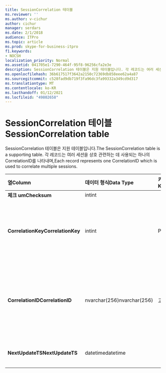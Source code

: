 ```yaml
---
title: SessionCorrelation 테이블
ms.reviewer: ''
ms.author: v-cichur
author: cichur
manager: serdars
ms.date: 2/1/2018
audience: ITPro
ms.topic: article
ms.prod: skype-for-business-itpro
f1.keywords:
- NOCSH
localization_priority: Normal
ms.assetid: 041705e1-7290-464f-95f8-96256cfa2e3e
description: SessionCorrelation 테이블은 지원 테이블입니다. 각 레코드는 여러 세션을 상호 관련하는 데 사용되는 하나의 CorrelationID를 나타내며,
ms.openlocfilehash: 36b617517f3642a2150c72369db858eee62a4a87
ms.sourcegitcommit: c528fad9db719f3fa96dc3fa99332a349cd9d317
ms.translationtype: MT
ms.contentlocale: ko-KR
ms.lasthandoff: 01/12/2021
ms.locfileid: "49802658"
---
```

# <a name="sessioncorrelation-table"></a><span data-ttu-id="7429d-104">SessionCorrelation 테이블</span><span class="sxs-lookup"><span data-stu-id="7429d-104">SessionCorrelation table</span></span>
 
<span data-ttu-id="7429d-105">SessionCorrelation 테이블은 지원 테이블입니다.</span><span class="sxs-lookup"><span data-stu-id="7429d-105">The SessionCorrelation table is a supporting table.</span></span> <span data-ttu-id="7429d-106">각 레코드는 여러 세션을 상호 관련하는 데 사용되는 하나의 CorrelationID를 나타내며,</span><span class="sxs-lookup"><span data-stu-id="7429d-106">Each record represents one CorrelationID which is used to correlate multiple sessions.</span></span> 
  
|<span data-ttu-id="7429d-107">**열**</span><span class="sxs-lookup"><span data-stu-id="7429d-107">**Column**</span></span>|<span data-ttu-id="7429d-108">**데이터 형식**</span><span class="sxs-lookup"><span data-stu-id="7429d-108">**Data Type**</span></span>|<span data-ttu-id="7429d-109">**키/인덱스**</span><span class="sxs-lookup"><span data-stu-id="7429d-109">**Key/Index**</span></span>|<span data-ttu-id="7429d-110">**세부 정보**</span><span class="sxs-lookup"><span data-stu-id="7429d-110">**Details**</span></span>|
|:-----|:-----|:-----|:-----|
|<span data-ttu-id="7429d-111">**체크 um**</span><span class="sxs-lookup"><span data-stu-id="7429d-111">**Checksum**</span></span> <br/> |<span data-ttu-id="7429d-112">int</span><span class="sxs-lookup"><span data-stu-id="7429d-112">int</span></span>  <br/> |||
|<span data-ttu-id="7429d-113">**CorrelationKey**</span><span class="sxs-lookup"><span data-stu-id="7429d-113">**CorrelationKey**</span></span> <br/> |<span data-ttu-id="7429d-114">int</span><span class="sxs-lookup"><span data-stu-id="7429d-114">int</span></span>  <br/> |<span data-ttu-id="7429d-115">Primary</span><span class="sxs-lookup"><span data-stu-id="7429d-115">Primary</span></span>  <br/> |<span data-ttu-id="7429d-116">이 A/V 회의 서버를 식별하는 고유 번호입니다.</span><span class="sxs-lookup"><span data-stu-id="7429d-116">Unique number identifying this A/V Conferencing Server.</span></span>  <br/> |
|<span data-ttu-id="7429d-117">**CorrelationID**</span><span class="sxs-lookup"><span data-stu-id="7429d-117">**CorrelationID**</span></span> <br/> |<span data-ttu-id="7429d-118">nvarchar(256)</span><span class="sxs-lookup"><span data-stu-id="7429d-118">nvarchar(256)</span></span>  <br/> |<span data-ttu-id="7429d-119">고유</span><span class="sxs-lookup"><span data-stu-id="7429d-119">Unique</span></span>  <br/> |<span data-ttu-id="7429d-120">상관 관계가 있는 세션의 상관 관계 ID는 동일합니다.</span><span class="sxs-lookup"><span data-stu-id="7429d-120">Sessions that are correlated will have the same correlation ID.</span></span>  <br/> |
|<span data-ttu-id="7429d-121">**NextUpdateTS**</span><span class="sxs-lookup"><span data-stu-id="7429d-121">**NextUpdateTS**</span></span> <br/> |<span data-ttu-id="7429d-122">datetime</span><span class="sxs-lookup"><span data-stu-id="7429d-122">datetime</span></span>  <br/> | <br/> |<span data-ttu-id="7429d-123">내부 용도로만 사용됩니다.</span><span class="sxs-lookup"><span data-stu-id="7429d-123">For internal use only.</span></span>  <br/> |
   

